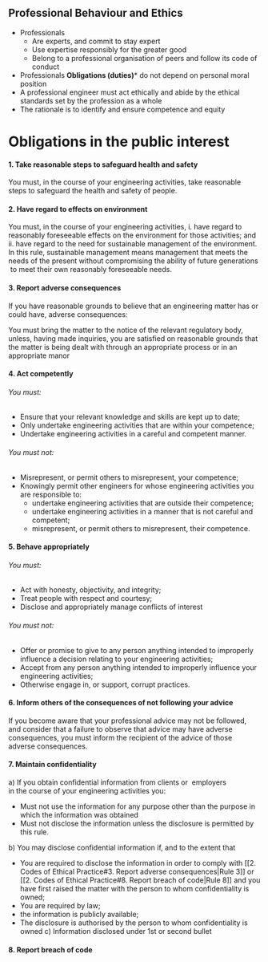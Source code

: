 ## Professional Behaviour and Ethics
- Professionals
	- Are experts, and commit to stay expert
	- Use expertise responsibly for the greater good
	- Belong to a professional organisation of peers and follow its code of conduct
- Professionals **Obligations (duties)*** do not depend on personal moral position
- A professional engineer must act ethically and abide by the ethical standards set by the profession as a whole
- The rationale is to identify and ensure competence and equity

# Obligations in the public interest
#### 1. Take reasonable steps to safeguard health and safety
You must, in the course of your engineering activities, take reasonable steps to safeguard the health and safety of people.
#### 2. Have regard to effects on environment
You must, in the course of your engineering activities,
i. have regard to reasonably foreseeable effects on the environment for those activities; and
ii. have regard to the need for sustainable management of the environment. In this rule, sustainable management means management that meets the needs of the present without compromising the ability of future generations  to meet their own reasonably foreseeable needs.
#### 3. Report adverse consequences
If you have reasonable grounds to believe that an engineering matter has or could have, adverse consequences:

You must bring the matter to the notice of the relevant regulatory body, unless, having made inquiries, you are satisfied on reasonable grounds that the matter is being dealt with through an appropriate process or in an appropriate manor
#### 4. Act competently
###### You must:
- Ensure that your relevant knowledge and skills are kept up to date;
- Only undertake engineering activities that are within your competence;
- Undertake engineering activities in a careful and competent manner.
###### You must not:
- Misrepresent, or permit others to misrepresent, your competence;
- Knowingly permit other engineers for whose engineering activities you are responsible to:
	- undertake engineering activities that are outside their competence;
	- undertake engineering activities in a manner that is not careful and competent; 
	- misrepresent, or permit others to misrepresent, their competence.
#### 5. Behave appropriately
###### You must:
- Act with honesty, objectivity, and integrity;
- Treat people with respect and courtesy;
- Disclose and appropriately manage conflicts of interest
###### You must not:
- Offer or promise to give to any person anything intended to improperly influence a decision relating to your engineering activities;
- Accept from any person anything intended to improperly influence your engineering activities;
- Otherwise engage in, or support, corrupt practices.
#### 6. Inform others of the consequences of not following your advice
If you become aware that your professional advice may not be followed, 
and consider that a failure to observe that advice may have adverse consequences, 
you must inform the recipient of the advice of those adverse consequences.
#### 7. Maintain confidentiality

a) If you obtain confidential information from clients or  employers in the course of your engineering activities you:
- Must not use the information for any purpose other than the purpose in which the information was obtained
- Must not disclose the information unless the disclosure is permitted by this rule.

b) You may disclose confidential information if, and to the extent that
- You are required to disclose the information in order to comply with [[2. Codes of Ethical Practice#3. Report adverse consequences|Rule 3]] or [[2. Codes of Ethical Practice#8. Report breach of code|Rule 8]] and you have first raised the matter with the person to whom confidentiality is owned;
- You are required by law;
- the information is publicly available;
- The disclosure is authorised by the person to whom confidentiality is owned
c) Information disclosed under 1st or second bullet 
#### 8. Report breach of code
